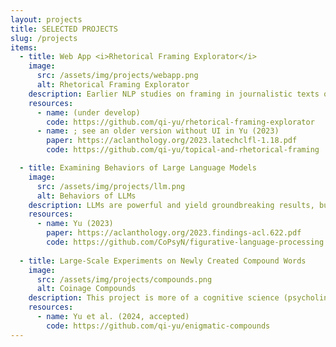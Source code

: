 ```yaml
---
layout: projects
title: SELECTED PROJECTS
slug: /projects
items:
  - title: Web App <i>Rhetorical Framing Explorator</i>
    image:
      src: /assets/img/projects/webapp.png
      alt: Rhetorical Framing Explorator
    description: Earlier NLP studies on framing in journalistic texts often oversimplify framing as a mere matter of topic coverage. However, framing is not about <i>what is said</i>, but <i>how things are said</i>. For instance, as readers we sense that these two sentences convey very different attitudes&#58; "The ruling parties do not understand what family means for the refugees" vs. "The ruling parties do not <u>even</u> understand what family means for the refugees". <br><br>However, such nuanced language usage is heavily understudied in NLP. This is partially due to the reason that NLP studies increasingly use black-box models (e.g., LLMs) that do not allow a drilling down into the effects of linguistically meaningful components. I am developing a web App which facilitates the exploration of such subtle linguistic aspects of framing. 
    resources:
      - name: (under develop)
        code: https://github.com/qi-yu/rhetorical-framing-explorator
      - name: ; see an older version without UI in Yu (2023) 
        paper: https://aclanthology.org/2023.latechclfl-1.18.pdf
        code: https://github.com/qi-yu/topical-and-rhetorical-framing

  - title: Examining Behaviors of Large Language Models
    image:
      src: /assets/img/projects/llm.png
      alt: Behaviors of LLMs
    description: LLMs are powerful and yield groundbreaking results, but model explainability is also crucial for many use cases&#58; what have they actually learned from the training data and why do they come to a certain decision? For text data, this is especially relevant for complex tasks such as the automated detection of figurative language usage, e.g., sarcasm or metaphor. <br><br> My colleagues and I probe the performance of diverse black-box LLMs and compare them with white-box (explainable) models on the task of figurative language classification. <u>Fun fact&#58;</u> for this probing task, we found that black-box models are not that unexplainable, whereas white-box models are sometimes not really human-interpretable. 
    resources:
      - name: Yu (2023)
        paper: https://aclanthology.org/2023.findings-acl.622.pdf
        code: https://github.com/CoPsyN/figurative-language-processing      
      
  - title: Large-Scale Experiments on Newly Created Compound Words
    image:
      src: /assets/img/projects/compounds.png
      alt: Coinage Compounds 
    description: This project is more of a cognitive science (psycholinguistics) nature. The German language is rich of compounds, and new compounds can always be derivated - you might know crazy examples like "Donaudampfschiffahrtsgesellschaftskapitän". In journalism, sometimes authors invent compounds to implicitly convey biased attitudes. <br><br>For instance, what impact on readers' perceptions does it make to call an intern who wears a hijab because of her religious background as "<u>the hijab-intern</u>" (original in German&#58; <u>Kopftuchpraktikantin</u>) instead of "<u>the intern who wears a hijab</u>" (German&#58; <u>kopftuchtragende Praktikantin</u>)? In collaboration with the University of Tübingen, I designed experiments to unravel this. 
    resources: 
      - name: Yu et al. (2024, accepted)
        code: https://github.com/qi-yu/enigmatic-compounds
---
```

